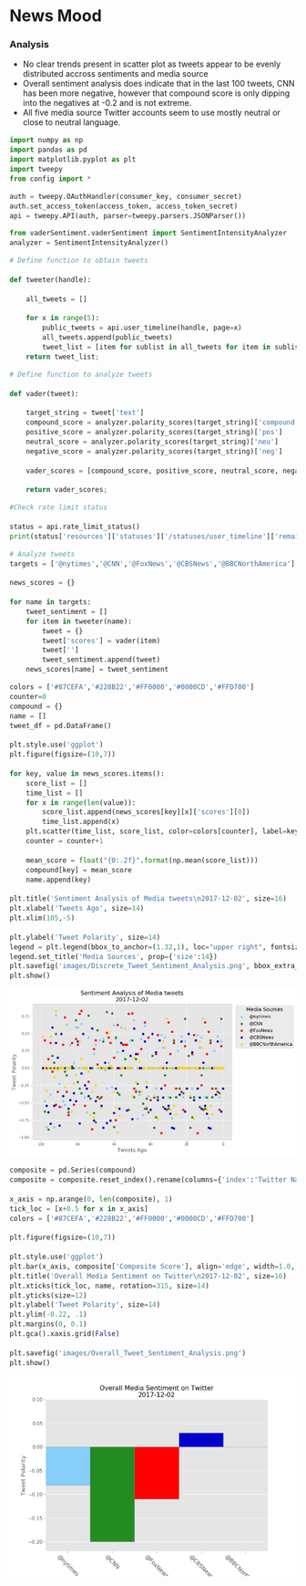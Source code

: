# News Mood

### Analysis
* No clear trends present in scatter plot as tweets appear to be evenly distributed accross sentiments and media source
* Overall sentiment analysis does indicate that in the last 100 tweets, CNN has been more negative, however that compound score is only dipping into the negatives at -0.2 and is not extreme.
* All five media source Twitter accounts seem to use mostly neutral or close to neutral language.

```python
import numpy as np
import pandas as pd
import matplotlib.pyplot as plt
import tweepy
from config import *
```


```python
auth = tweepy.OAuthHandler(consumer_key, consumer_secret)
auth.set_access_token(access_token, access_token_secret)
api = tweepy.API(auth, parser=tweepy.parsers.JSONParser())
```


```python
from vaderSentiment.vaderSentiment import SentimentIntensityAnalyzer
analyzer = SentimentIntensityAnalyzer()
```


```python
# Define function to obtain tweets

def tweeter(handle):

    all_tweets = []
    
    for x in range(5):
        public_tweets = api.user_timeline(handle, page=x)
        all_tweets.append(public_tweets)
        tweet_list = [item for sublist in all_tweets for item in sublist]
    return tweet_list;
```


```python
# Define function to analyze tweets

def vader(tweet):
    
    target_string = tweet['text']
    compound_score = analyzer.polarity_scores(target_string)['compound']
    positive_score = analyzer.polarity_scores(target_string)['pos']
    neutral_score = analyzer.polarity_scores(target_string)['neu']
    negative_score = analyzer.polarity_scores(target_string)['neg']
    
    vader_scores = [compound_score, positive_score, neutral_score, negative_score]

    return vader_scores;
```


```python
#Check rate limit status

status = api.rate_limit_status()
print(status['resources']['statuses']['/statuses/user_timeline']['remaining'])
```

    


```python
# Analyze tweets
targets = ['@nytimes','@CNN','@FoxNews','@CBSNews','@BBCNorthAmerica']

news_scores = {}

for name in targets:
    tweet_sentiment = []
    for item in tweeter(name):
        tweet = {}
        tweet['scores'] = vader(item)
        tweet['']
        tweet_sentiment.append(tweet)
    news_scores[name] = tweet_sentiment
```


```python
colors = ['#87CEFA','#228B22','#FF0000','#0000CD','#FFD700']
counter=0
compound = {}
name = []
tweet_df = pd.DataFrame()

plt.style.use('ggplot')
plt.figure(figsize=(10,7))

for key, value in news_scores.items():
    score_list = []
    time_list = []
    for x in range(len(value)):
        score_list.append(news_scores[key][x]['scores'][0])
        time_list.append(x)
    plt.scatter(time_list, score_list, color=colors[counter], label=key)
    counter = counter+1
    
    mean_score = float("{0:.2f}".format(np.mean(score_list)))
    compound[key] = mean_score
    name.append(key)
    
plt.title('Sentiment Analysis of Media tweets\n2017-12-02', size=16)
plt.xlabel('Tweets Ago', size=14)
plt.xlim(105,-5)

plt.ylabel('Tweet Polarity', size=14)
legend = plt.legend(bbox_to_anchor=(1.32,1), loc="upper right", fontsize=12)
legend.set_title('Media Sources', prop={'size':14})
plt.savefig('images/Discrete_Tweet_Sentiment_Analysis.png', bbox_extra_artists=(legend,), bbox_inches='tight')
plt.show()
```


![png](images/Discrete_Tweet_Sentiment_Analysis.png)



```python
composite = pd.Series(compound)
composite = composite.reset_index().rename(columns={'index':'Twitter Name',0:'Composite Score'})

x_axis = np.arange(0, len(composite), 1)
tick_loc = [x+0.5 for x in x_axis]
colors = ['#87CEFA','#228B22','#FF0000','#0000CD','#FFD700']

plt.figure(figsize=(10,7))

plt.style.use('ggplot')
plt.bar(x_axis, composite['Composite Score'], align='edge', width=1.0, color=colors, edgecolor='gray')
plt.title('Overall Media Sentiment on Twitter\n2017-12-02', size=16)
plt.xticks(tick_loc, name, rotation=315, size=14)
plt.yticks(size=12)
plt.ylabel('Tweet Polarity', size=14)
plt.ylim(-0.22, .1)
plt.margins(0, 0.1)
plt.gca().xaxis.grid(False)

plt.savefig('images/Overall_Tweet_Sentiment_Analysis.png')
plt.show()
```


![png](images/Overall_Tweet_Sentiment_Analysis.png)

